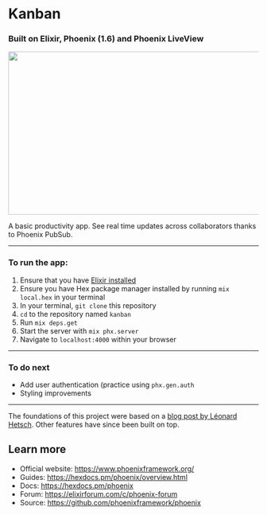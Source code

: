 # Kanban

### Built on Elixir, Phoenix (1.6) and Phoenix LiveView

<img src="https://i.gyazo.com/fc47e20f4bc5faca4c2205c5606e6c1f.gif" width="570" height="328"/>

A basic productivity app. See real time updates across collaborators thanks to Phoenix PubSub.

---

### To run the app:

1. Ensure that you have [Elixir installed](https://elixir-lang.org/install.html)
2. Ensure you have Hex package manager installed by running `mix local.hex` in your terminal
3. In your terminal, `git clone` this repository
4. `cd` to the repository named `kanban`
5. Run `mix deps.get`
6. Start the server with `mix phx.server`
7. Navigate to `localhost:4000` within your browser

---

### To do next
* Add user authentication (practice using `phx.gen.auth`
* Styling improvements

---

The foundations of this project were based on a [blog post by 
Léonard Hetsch](https://medium.com/swlh/building-a-real-time-kanban-board-with-phoenix-liveview-e9b718ac185). Other features have since been built on top.

## Learn more

  * Official website: https://www.phoenixframework.org/
  * Guides: https://hexdocs.pm/phoenix/overview.html
  * Docs: https://hexdocs.pm/phoenix
  * Forum: https://elixirforum.com/c/phoenix-forum
  * Source: https://github.com/phoenixframework/phoenix
